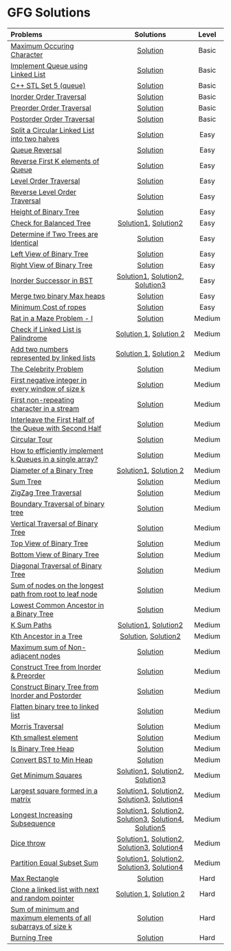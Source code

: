 # GFG Solutions

|  Problems  |  Solutions  |  Level  |
|:-----------|:-----------:|:-------:|
|  [Maximum Occuring Character](https://practice.geeksforgeeks.org/problems/maximum-occuring-character-1587115620/1)  |  [Solution](https://github.com/kishanrajput23/Love-Babbar-CPP-DSA-Course/blob/main/Lectures/Lecture_22/Lecture_Codes/maximum_occuring_character.cpp)  |  Basic  |
|  [Implement Queue using Linked List](https://www.geeksforgeeks.org/problems/implement-queue-using-linked-list/1)  |  [Solution](https://github.com/kishanrajput23/Love-Babbar-CPP-DSA-Course/blob/main/Lectures/Lecture_60/Lecture_Codes/implement_queue_using_linked_list.cpp)  |  Basic  |
|  [C++ STL Set 5 (queue)](https://www.geeksforgeeks.org/problems/c-stl-set-5-queue/1)  |  [Solution](https://github.com/kishanrajput23/Love-Babbar-CPP-DSA-Course/blob/main/Lectures/Lecture_60/Lecture_Codes/c%2B%2B_stl_set_5_queue.cpp)  |  Basic  |
|  [Inorder Order Traversal](https://www.geeksforgeeks.org/problems/inorder-traversal/1)  |  [Solution](https://github.com/kishanrajput23/Love-Babbar-CPP-DSA-Course/blob/main/Lectures/Lecture_62/Lecture_Codes/implementation_of_binary_tree.cpp)  |  Basic  |
|  [Preorder Order Traversal](https://www.geeksforgeeks.org/problems/preorder-traversal/1)  |  [Solution](https://github.com/kishanrajput23/Love-Babbar-CPP-DSA-Course/blob/main/Lectures/Lecture_62/Lecture_Codes/implementation_of_binary_tree.cpp)  |  Basic  |
 |  [Postorder Order Traversal](https://www.geeksforgeeks.org/problems/postorder-traversal/1)  |  [Solution](https://github.com/kishanrajput23/Love-Babbar-CPP-DSA-Course/blob/main/Lectures/Lecture_62/Lecture_Codes/implementation_of_binary_tree.cpp)  |  Basic  |
|  [Split a Circular Linked List into two halves](https://www.geeksforgeeks.org/problems/split-a-circular-linked-list-into-two-halves/1)  |  [Solution](https://github.com/kishanrajput23/Love-Babbar-CPP-DSA-Course/blob/main/Lectures/Lecture_48/Homework/split_a_circular_linked_list_into_two_halves.cpp)  |  Easy  |
|  [Queue Reversal](https://www.geeksforgeeks.org/problems/queue-reversal/1)  |  [Solution](https://github.com/kishanrajput23/Love-Babbar-CPP-DSA-Course/blob/main/Lectures/Lecture_61/Lecture_Codes/queue_reversal.cpp)  |  Easy  |
|  [Reverse First K elements of Queue](https://www.geeksforgeeks.org/problems/reverse-first-k-elements-of-queue/1)  |  [Solution](https://github.com/kishanrajput23/Love-Babbar-CPP-DSA-Course/blob/main/Lectures/Lecture_61/Lecture_Codes/reverse_first_k_elements_of_queue.cpp)  |  Easy  |
|  [Level Order Traversal](https://www.geeksforgeeks.org/problems/level-order-traversal/1)  |  [Solution](https://github.com/kishanrajput23/Love-Babbar-CPP-DSA-Course/blob/main/Lectures/Lecture_62/Lecture_Codes/level_order_traversal.cpp)  |  Easy  |
|  [Reverse Level Order Traversal](https://www.geeksforgeeks.org/problems/reverse-level-order-traversal/1)  |  [Solution](https://github.com/kishanrajput23/Love-Babbar-CPP-DSA-Course/blob/main/Lectures/Lecture_62/Homework/reverse_level_order_traversal.cpp)  |  Easy  |
|  [Height of Binary Tree](https://www.geeksforgeeks.org/problems/height-of-binary-tree/1)  |  [Solution](https://github.com/kishanrajput23/Love-Babbar-CPP-DSA-Course/blob/main/Lectures/Lecture_63/Lecture_Codes/height_of_binary_tree.cpp)  |  Easy  |
|  [Check for Balanced Tree](https://www.geeksforgeeks.org/problems/check-for-balanced-tree/1)  |  [Solution1](https://github.com/kishanrajput23/Love-Babbar-CPP-DSA-Course/blob/main/Lectures/Lecture_63/Lecture_Codes/check_for_balanced_tree_approach1.cpp), [Solution2](https://github.com/kishanrajput23/Love-Babbar-CPP-DSA-Course/blob/main/Lectures/Lecture_63/Lecture_Codes/check_for_balanced_tree_approach2.cpp)  |  Easy  |
|  [Determine if Two Trees are Identical](https://www.geeksforgeeks.org/problems/determine-if-two-trees-are-identical/1)  |  [Solution](https://github.com/kishanrajput23/Love-Babbar-CPP-DSA-Course/blob/main/Lectures/Lecture_63/Lecture_Codes/determine_if_two_trees_are_identical.cpp)  |  Easy  |
|  [Left View of Binary Tree](https://www.geeksforgeeks.org/problems/left-view-of-binary-tree/1)  |  [Solution](https://github.com/kishanrajput23/Love-Babbar-CPP-DSA-Course/blob/main/Lectures/Lecture_64/Lecture_Codes/left_view_of_binary_tree.cpp)  |  Easy  |
|  [Right View of Binary Tree](https://www.geeksforgeeks.org/problems/right-view-of-binary-tree/1)  |  [Solution](https://github.com/kishanrajput23/Love-Babbar-CPP-DSA-Course/blob/main/Lectures/Lecture_64/Lecture_Codes/right_view_of_binary_tree.cpp)  |  Easy  |
|  [Inorder Successor in BST](https://www.geeksforgeeks.org/problems/inorder-successor-in-bst/1?)  |  [Solution1](https://github.com/kishanrajput23/Love-Babbar-CPP-DSA-Course/blob/main/Lectures/Lecture_69/Homework/inorder_successor_in_bst_approach_1.cpp), [Solution2](https://github.com/kishanrajput23/Love-Babbar-CPP-DSA-Course/blob/main/Lectures/Lecture_69/Homework/inorder_successor_in_bst_approach_2.cpp), [Solution3](https://github.com/kishanrajput23/Love-Babbar-CPP-DSA-Course/blob/main/Lectures/Lecture_69/Homework/inorder_successor_in_bst_approach_3.cpp)  |  Easy  |
|  [Merge two binary Max heaps](https://www.geeksforgeeks.org/problems/merge-two-binary-max-heap0144/1)  |  [Solution](https://github.com/kishanrajput23/Love-Babbar-CPP-DSA-Course/blob/main/Lectures/Lecture_75/Lecture_Codes/merge_two_binary_max_heaps.cpp)  |  Easy  |
|  [Minimum Cost of ropes](https://www.geeksforgeeks.org/problems/minimum-cost-of-ropes-1587115620/1)  |  [Solution](https://github.com/kishanrajput23/Love-Babbar-CPP-DSA-Course/blob/main/Lectures/Lecture_75/Lecture_Codes/minimum_cost_of_ropes.cpp)  |  Easy  |
|  [Rat in a Maze Problem - I](https://practice.geeksforgeeks.org/problems/rat-in-a-maze-problem/1)  |  [Solution](https://github.com/kishanrajput23/Love-Babbar-CPP-DSA-Course/blob/main/Lectures/Lecture_40/Lecture_Codes/rat_in_a_maze_problem_I.cpp)  |  Medium  |
|  [Check if Linked List is Palindrome](https://www.geeksforgeeks.org/problems/check-if-linked-list-is-pallindrome/1)  |  [Solution 1](https://github.com/kishanrajput23/Love-Babbar-CPP-DSA-Course/blob/main/Lectures/Lecture_50/Lecture_Codes/check_if_linked_list_is_palindrome_approach-1.cpp), [Solution 2](https://github.com/kishanrajput23/Love-Babbar-CPP-DSA-Course/blob/main/Lectures/Lecture_50/Lecture_Codes/check_if_linked_list_is_palindrome_approach-2.cpp)  |  Medium  |
|  [Add two numbers represented by linked lists](https://www.geeksforgeeks.org/problems/add-two-numbers-represented-by-linked-lists/1)  |  [Solution 1](https://github.com/kishanrajput23/Love-Babbar-CPP-DSA-Course/blob/main/Lectures/Lecture_51/Lecture_Codes/add_two_numbers_represented_by_linked_lists_approach-1.cpp), [Solution 2](https://github.com/kishanrajput23/Love-Babbar-CPP-DSA-Course/blob/main/Lectures/Lecture_51/Lecture_Codes/add_two_numbers_represented_by_linked_lists_approach-2.cpp)  |  Medium  |
|  [The Celebrity Problem](https://www.geeksforgeeks.org/problems/the-celebrity-problem/1)  |  [Solution](https://github.com/kishanrajput23/Love-Babbar-CPP-DSA-Course/blob/main/Lectures/Lecture_57/Lecture_Codes/the_celebrity_problem.cpp)  |  Medium  |
|  [First negative integer in every window of size k](https://www.geeksforgeeks.org/problems/first-negative-integer-in-every-window-of-size-k3345/1)  |  [Solution](https://github.com/kishanrajput23/Love-Babbar-CPP-DSA-Course/blob/main/Lectures/Lecture_61/Lecture_Codes/first_negative_integer_in_every_window_of_size_k.cpp)  |  Medium  |
|  [First non-repeating character in a stream](https://www.geeksforgeeks.org/problems/first-non-repeating-character-in-a-stream1216/1)  |  [Solution](https://github.com/kishanrajput23/Love-Babbar-CPP-DSA-Course/blob/main/Lectures/Lecture_61/Lecture_Codes/first_non_repeating_character_in_a_stream.cpp)  |  Medium  |
|  [Interleave the First Half of the Queue with Second Half](https://www.geeksforgeeks.org/problems/interleave-the-first-half-of-the-queue-with-second-half/1)  |  [Solution](https://github.com/kishanrajput23/Love-Babbar-CPP-DSA-Course/blob/main/Lectures/Lecture_61/Lecture_Codes/interleave_the_first_half_of_the_queue_with_second_half.cpp)  |  Medium  |
|  [Circular Tour](https://www.geeksforgeeks.org/problems/circular-tour-1587115620/1)  |  [Solution](https://github.com/kishanrajput23/Love-Babbar-CPP-DSA-Course/blob/main/Lectures/Lecture_61/Lecture_Codes/circular_tour.cpp)  |  Medium  |
|  [How to efficiently implement k Queues in a single array?](https://www.geeksforgeeks.org/efficiently-implement-k-queues-single-array/)  |  [Solution](https://github.com/kishanrajput23/Love-Babbar-CPP-DSA-Course/blob/main/Lectures/Lecture_61/Lecture_Codes/kqueue.cpp)  |  Medium  |
|  [Diameter of a Binary Tree](https://www.geeksforgeeks.org/problems/diameter-of-binary-tree/1)  |  [Solution1](https://github.com/kishanrajput23/Love-Babbar-CPP-DSA-Course/blob/main/Lectures/Lecture_63/Lecture_Codes/diameter_of_a_binary_tree_approach1.cpp), [Solution 2](https://github.com/kishanrajput23/Love-Babbar-CPP-DSA-Course/blob/main/Lectures/Lecture_63/Lecture_Codes/diameter_of_a_binary_tree_approach2.cpp)  |  Medium  |
|  [Sum Tree](https://www.geeksforgeeks.org/problems/sum-tree/1)  |  [Solution](https://github.com/kishanrajput23/Love-Babbar-CPP-DSA-Course/blob/main/Lectures/Lecture_63/Lecture_Codes/sum_tree.cpp)  |  Medium  |
|  [ZigZag Tree Traversal](https://www.geeksforgeeks.org/problems/zigzag-tree-traversal/1)  |  [Solution](https://github.com/kishanrajput23/Love-Babbar-CPP-DSA-Course/blob/main/Lectures/Lecture_64/Lecture_Codes/zig_zag_tree_traversal.cpp)  |  Medium  |
|  [Boundary Traversal of binary tree](https://www.geeksforgeeks.org/problems/boundary-traversal-of-binary-tree/1)  |  [Solution](https://github.com/kishanrajput23/Love-Babbar-CPP-DSA-Course/blob/main/Lectures/Lecture_64/Lecture_Codes/boundary_traversal_of_binary_tree.cpp)  |  Medium  |
|  [Vertical Traversal of Binary Tree](https://www.geeksforgeeks.org/problems/print-a-binary-tree-in-vertical-order/1)  |  [Solution](https://github.com/kishanrajput23/Love-Babbar-CPP-DSA-Course/blob/main/Lectures/Lecture_64/Lecture_Codes/vertical_traversal_of_binary_tree.cpp)  |  Medium  |
|  [Top View of Binary Tree](https://www.geeksforgeeks.org/problems/top-view-of-binary-tree/1)  |  [Solution](https://github.com/kishanrajput23/Love-Babbar-CPP-DSA-Course/blob/main/Lectures/Lecture_64/Lecture_Codes/top_view_of_binary_tree.cpp)  |  Medium  |
|  [Bottom View of Binary Tree](https://www.geeksforgeeks.org/problems/bottom-view-of-binary-tree/1)  |  [Solution](https://github.com/kishanrajput23/Love-Babbar-CPP-DSA-Course/blob/main/Lectures/Lecture_64/Lecture_Codes/bottom_view_of_binary_tree.cpp)  |  Medium  |
|  [Diagonal Traversal of Binary Tree](https://www.geeksforgeeks.org/problems/diagonal-traversal-of-binary-tree/1)  |  [Solution](https://github.com/kishanrajput23/Love-Babbar-CPP-DSA-Course/blob/main/Lectures/Lecture_64/Lecture_Codes/diagonal_traversal_of_binary_tree.cpp)  |  Medium  |
|  [Sum of nodes on the longest path from root to leaf node](https://www.geeksforgeeks.org/problems/sum-of-the-longest-bloodline-of-a-tree/1)  |  [Solution](https://github.com/kishanrajput23/Love-Babbar-CPP-DSA-Course/blob/main/Lectures/Lecture_65/Lecture_Codes/sum_of_nodes_on_the_longest_path_from_root_to_leaf_node.cpp)  |  Medium  |
|  [Lowest Common Ancestor in a Binary Tree](https://www.geeksforgeeks.org/problems/lowest-common-ancestor-in-a-binary-tree/1)  |  [Solution](https://github.com/kishanrajput23/Love-Babbar-CPP-DSA-Course/blob/main/Lectures/Lecture_65/Lecture_Codes/lowest_common_ancestor_in_a_binary_tree.cpp)  |  Medium  |
|  [K Sum Paths](https://www.geeksforgeeks.org/problems/k-sum-paths/1)  |  [Solution1](https://github.com/kishanrajput23/Love-Babbar-CPP-DSA-Course/blob/main/Lectures/Lecture_65/Lecture_Codes/k_sum_paths_approach_1.cpp), [Solution2](https://github.com/kishanrajput23/Love-Babbar-CPP-DSA-Course/blob/main/Lectures/Lecture_65/Lecture_Codes/k_sum_paths_approach_2.cpp)  |  Medium  |
|  [Kth Ancestor in a Tree](https://www.geeksforgeeks.org/problems/kth-ancestor-in-a-tree/1)  |  [Solution](https://github.com/kishanrajput23/Love-Babbar-CPP-DSA-Course/blob/main/Lectures/Lecture_65/Lecture_Codes/kth_ancestor_in_a_tree_approach_1.cpp), [Solution2](https://github.com/kishanrajput23/Love-Babbar-CPP-DSA-Course/blob/main/Lectures/Lecture_65/Lecture_Codes/kth_ancestor_in_a_tree_approach_2.cpp)  |  Medium  |
|  [Maximum sum of Non-adjacent nodes](https://www.geeksforgeeks.org/problems/maximum-sum-of-non-adjacent-nodes/1)  |  [Solution](https://github.com/kishanrajput23/Love-Babbar-CPP-DSA-Course/blob/main/Lectures/Lecture_65/Lecture_Codes/maximum_sum_of_non_adjacent_nodes.cpp)  |  Medium  |
|  [Construct Tree from Inorder & Preorder](https://www.geeksforgeeks.org/problems/construct-tree-1/1)  |  [Solution](https://github.com/kishanrajput23/Love-Babbar-CPP-DSA-Course/blob/main/Lectures/Lecture_66/Lecture_Codes/construct_tree_from_inorder_and_preorder.cpp)  |  Medium  |
|  [Construct Binary Tree from Inorder and Postorder](https://www.geeksforgeeks.org/problems/tree-from-postorder-and-inorder/1)  |  [Solution](https://github.com/kishanrajput23/Love-Babbar-CPP-DSA-Course/blob/main/Lectures/Lecture_66/Lecture_Codes/construct_binary_tree_from_inorder_and_postorder.cpp)  |  Medium  |
|  [Flatten binary tree to linked list](https://www.geeksforgeeks.org/problems/flatten-binary-tree-to-linked-list/1)  |  [Solution](https://github.com/kishanrajput23/Love-Babbar-CPP-DSA-Course/blob/main/Lectures/Lecture_68/Lecture_Codes/flatten_binary_tree_to_linked_list.cpp)  |  Medium  |
|  [Morris Traversal](https://www.geeksforgeeks.org/inorder-tree-traversal-without-recursion-and-without-stack/)  |  [Solution](https://github.com/kishanrajput23/Love-Babbar-CPP-DSA-Course/blob/main/Lectures/Lecture_68/Homework/morris_taversal.cpp)  |  Medium  |
|  [Kth smallest element](https://www.geeksforgeeks.org/problems/kth-smallest-element5635/1)  |  [Solution](https://github.com/kishanrajput23/Love-Babbar-CPP-DSA-Course/blob/main/Lectures/Lecture_75/Lecture_Codes/kth_smallest_element.cpp)  |  Medium  |
|  [Is Binary Tree Heap](https://www.geeksforgeeks.org/problems/is-binary-tree-heap/1)  |  [Solution](https://github.com/kishanrajput23/Love-Babbar-CPP-DSA-Course/blob/main/Lectures/Lecture_75/Lecture_Codes/is_binary_tree_heap.cpp)  |  Medium  |
|  [Convert BST to Min Heap](https://www.geeksforgeeks.org/convert-bst-min-heap/)  |  [Solution](https://github.com/kishanrajput23/Love-Babbar-CPP-DSA-Course/blob/main/Lectures/Lecture_75/Lecture_Codes/convert_bst_to_min_heap.cpp)  |  Medium  |
|  [Get Minimum Squares](https://www.geeksforgeeks.org/problems/get-minimum-squares0538/1)  |  [Solution1](https://github.com/kishanrajput23/Love-Babbar-CPP-DSA-Course/blob/main/Lectures/Lecture_112/Lecture_Codes/get_minimum_squares_1.cpp), [Solution2](https://github.com/kishanrajput23/Love-Babbar-CPP-DSA-Course/blob/main/Lectures/Lecture_112/Lecture_Codes/get_minimum_squares_2.cpp), [Solution3](https://github.com/kishanrajput23/Love-Babbar-CPP-DSA-Course/blob/main/Lectures/Lecture_112/Lecture_Codes/get_minimum_squares_3.cpp)  |  Medium  |
|  [Largest square formed in a matrix](https://www.geeksforgeeks.org/problems/largest-square-formed-in-a-matrix0806/1)  |  [Solution1](https://github.com/kishanrajput23/Love-Babbar-CPP-DSA-Course/blob/main/Lectures/Lecture_115/Lecture_Codes/largest_square_formed_in_a_matrix_1.cpp), [Solution2](https://github.com/kishanrajput23/Love-Babbar-CPP-DSA-Course/blob/main/Lectures/Lecture_115/Lecture_Codes/largest_square_formed_in_a_matrix_2.cpp), [Solution3](https://github.com/kishanrajput23/Love-Babbar-CPP-DSA-Course/blob/main/Lectures/Lecture_115/Lecture_Codes/largest_square_formed_in_a_matrix_3.cpp), [Solution4](https://github.com/kishanrajput23/Love-Babbar-CPP-DSA-Course/blob/main/Lectures/Lecture_115/Lecture_Codes/largest_square_formed_in_a_matrix_4.cpp)  |  Medium  |
|  [Longest Increasing Subsequence](https://www.geeksforgeeks.org/problems/longest-increasing-subsequence-1587115620/1)  |  [Solution1](https://github.com/kishanrajput23/Love-Babbar-CPP-DSA-Course/blob/main/Lectures/Lecture_119/Lecture_Codes/longest_increasing_subsequence_1.cpp), [Solution2](https://github.com/kishanrajput23/Love-Babbar-CPP-DSA-Course/blob/main/Lectures/Lecture_119/Lecture_Codes/longest_increasing_subsequence_2.cpp), [Solution3](https://github.com/kishanrajput23/Love-Babbar-CPP-DSA-Course/blob/main/Lectures/Lecture_119/Lecture_Codes/longest_increasing_subsequence_3.cpp), [Solution4](https://github.com/kishanrajput23/Love-Babbar-CPP-DSA-Course/blob/main/Lectures/Lecture_119/Lecture_Codes/longest_increasing_subsequence_4.cpp), [Solution5](https://github.com/kishanrajput23/Love-Babbar-CPP-DSA-Course/blob/main/Lectures/Lecture_119/Lecture_Codes/longest_increasing_subsequence_5.cpp)  |  Medium  |
|  [Dice throw](https://www.geeksforgeeks.org/problems/dice-throw5349/1)  |  [Solution1](https://github.com/kishanrajput23/Love-Babbar-CPP-DSA-Course/blob/main/Lectures/Lecture_122/Lecture_Codes/dice_throw_1.cpp), [Solution2](https://github.com/kishanrajput23/Love-Babbar-CPP-DSA-Course/blob/main/Lectures/Lecture_122/Lecture_Codes/dice_throw_2.cpp), [Solution3](https://github.com/kishanrajput23/Love-Babbar-CPP-DSA-Course/blob/main/Lectures/Lecture_122/Lecture_Codes/dice_throw_3.cpp), [Solution4](https://github.com/kishanrajput23/Love-Babbar-CPP-DSA-Course/blob/main/Lectures/Lecture_122/Lecture_Codes/dice_throw_4.cpp)  |  Medium  |
|  [Partition Equal Subset Sum](https://www.geeksforgeeks.org/problems/subset-sum-problem2014/1)  |  [Solution1](https://github.com/kishanrajput23/Love-Babbar-CPP-DSA-Course/blob/main/Lectures/Lecture_123/Lecture_Codes/partition_equal_subset_sum_1.cpp), [Solution2](https://github.com/kishanrajput23/Love-Babbar-CPP-DSA-Course/blob/main/Lectures/Lecture_123/Lecture_Codes/partition_equal_subset_sum_2.cpp), [Solution3](https://github.com/kishanrajput23/Love-Babbar-CPP-DSA-Course/blob/main/Lectures/Lecture_123/Lecture_Codes/partition_equal_subset_sum_3.cpp), [Solution4](https://github.com/kishanrajput23/Love-Babbar-CPP-DSA-Course/blob/main/Lectures/Lecture_123/Lecture_Codes/partition_equal_subset_sum_4.cpp)  |  Medium  |
|  [Max Rectangle](https://www.geeksforgeeks.org/problems/max-rectangle/1)  |  [Solution](https://github.com/kishanrajput23/Love-Babbar-CPP-DSA-Course/blob/main/Lectures/Lecture_57/Lecture_Codes/max_rectangle.cpp)  |  Hard  |
|  [Clone a linked list with next and random pointer](https://www.geeksforgeeks.org/problems/clone-a-linked-list-with-next-and-random-pointer/1)  |  [Solution 1](https://github.com/kishanrajput23/Love-Babbar-CPP-DSA-Course/blob/main/Lectures/Lecture_52/Lecture_Codes/Clone_a_linked_list_with_next_and_random_pointer_approach-1.cpp), [Solution 2](https://github.com/kishanrajput23/Love-Babbar-CPP-DSA-Course/blob/main/Lectures/Lecture_52/Lecture_Codes/Clone_a_linked_list_with_next_and_random_pointer_approach-2.cpp)  |  Hard  |
|  [Sum of minimum and maximum elements of all subarrays of size k](https://www.geeksforgeeks.org/sum-minimum-maximum-elements-subarrays-size-k/)  |  [Solution](https://github.com/kishanrajput23/Love-Babbar-CPP-DSA-Course/blob/main/Lectures/Lecture_61/Lecture_Codes/sum_of_max_min.cpp)  |  Hard  |
|  [Burning Tree](https://www.geeksforgeeks.org/problems/burning-tree/1)  |  [Solution](https://github.com/kishanrajput23/Love-Babbar-CPP-DSA-Course/blob/main/Lectures/Lecture_67/Lecture_Codes/burning_tree.cpp)  |  Hard  |
